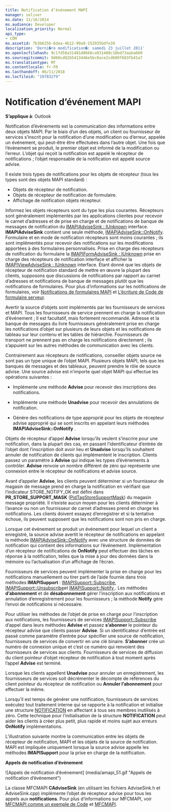 ```yaml
---
title: Notification d’événement MAPI
manager: soliver
ms.date: 11/16/2014
ms.audience: Developer
localization_priority: Normal
api_type:
- COM
ms.assetid: 7b3b625b-6dea-4b12-99a9-152935bdfe39
description: 'Derni�re modification�: samedi 23 juillet 2011'
ms.openlocfilehash: 9c1fd58a31481d8666ca931408c16bd73aaba660
ms.sourcegitcommit: 9d60cd82b5413446e5bc8ace2cd689f683fb41a7
ms.translationtype: MT
ms.contentlocale: fr-FR
ms.lasthandoff: 06/11/2018
ms.locfileid: "19783279"
---
```

# <a name="event-notification-in-mapi"></a>Notification d’événement MAPI

**S’applique à**: Outlook 
  
Notification d’événements est la communication des informations entre deux objets MAPI. Par le biais d’un des objets, un client ou fournisseur de services s’inscrit pour la notification d’une modification ou d’erreur, appelée un événement, qui peut-être être effectuées dans l’autre objet. Une fois que l’événement se produit, le premier objet est informé de la modification ou l’erreur. L’objet qui reçoit la notification est appelé le récepteur de notifications ; l’objet responsable de la notification est appelé source advise.
  
Il existe trois types de notifications pour les objets de récepteur (tous les types sont des objets MAPI standard) :
  
- Objets de récepteur de notification.   
- Objets de récepteur de notification de formulaire.  
- Affichage de notification objets récepteur.
    
Informez les objets récepteurs sont du type les plus courantes. Récepteurs sont généralement implémentés par les applications clientes pour recevoir le carnet d’adresses et de prise en charge et de notifications de banque de messages de notification du [IMAPIAdviseSink : IUnknown](imapiadvisesinkiunknown.md) interface. **IMAPIAdviseSink** contient une seule méthode, [IMAPIAdviseSink::OnNotify](imapiadvisesink-onnotify.md). Formulaire et en mode de notification récepteurs sont moins courantes ; ils sont implémentés pour recevoir des notifications sur les modifications apportées à des formulaires personnalisés. Prise en charge des récepteurs de notification du formulaire la [IMAPIFormAdviseSink : IUnknown](imapiformadvisesinkiunknown.md) prise en charge des récepteurs de notification interface et afficher la [IMAPIViewAdviseSink : IUnknown](imapiviewadvisesinkiunknown.md) interface. Étant donné que les objets de récepteur de notification standard de mettre en œuvre la plupart des clients, supposons que discussions de notifications par rapport au carnet d’adresses et notifications de banque de messages plutôt que les notifications de formulaires. Pour plus d’informations sur les notifications de formulaires, voir [Notifications de formulaires MAPI](mapi-forms-notifications.md) et [L’écriture de Code de formulaire serveur](writing-form-server-code.md).
  
Avertir la source d’objets sont implémentés par les fournisseurs de services et MAPI. Tous les fournisseurs de service prennent en charge la notification d’événement ; Il est facultatif, mais fortement recommandé. Adresse et la banque de messages du livre fournisseurs généralement prise en charge les notifications d’objet sur plusieurs de leurs objets et les notifications de tableau sur leur contenu et les tables de hiérarchie. Fournisseurs de transport ne prennent pas en charge les notifications directement ; ils s’appuient sur les autres méthodes de communication avec les clients.
  
Contrairement aux récepteurs de notifications, conseiller objets source ne sont pas un type unique de l’objet MAPI. Plusieurs objets MAPI, tels que les banques de messages et des tableaux, peuvent prendre le rôle de source advise. Une source advise est n’importe quel objet MAPI qui effectue les opérations suivantes :
  
- Implémente une méthode **Advise** pour recevoir des inscriptions des notifications. 
    
- Implémente une méthode **Unadvise** pour recevoir des annulations de notification. 
    
- Génère des notifications de type approprié pour les objets de récepteur advise approprié qui se sont inscrits en appelant leurs méthodes **IMAPIAdviseSink::OnNotify** . 
    
Objets de récepteur d’appel **Advise** lorsqu’ils veulent s’inscrire pour une notification, dans la plupart des cas, en passant l’identificateur d’entrée de l’objet dont l’inscription doit avoir lieu et **Unadvise** lorsqu’ils souhaitent annuler de notification de clients qui implémentent le inscription. Clients passez un paramètre à **Advise** qui indique les types d’événements à contrôler. **Advise** renvoie un nombre différent de zéro qui représente une connexion entre le récepteur de notifications et advise source. 
  
Avant d’appeler **Advise**, les clients peuvent déterminer si un fournisseur de magasin de message prend en charge la notification en vérifiant que l’indicateur STORE_NOTIFY_OK est défini dans **PR_STORE_SUPPORT_MASK** ([PidTagStoreSupportMask](pidtagstoresupportmask-canonical-property.md)) du magasin message propriété. Il n’existe aucun moyen pour les clients déterminer à l’avance ou non un fournisseur de carnet d’adresses prend en charge les notifications. Les clients doivent essayez d’enregistrer et si la tentative échoue, ils peuvent supposent que les notifications sont non pris en charge.
  
Lorsque cet événement se produit un événement pour lequel un client a enregistré, la source advise avertit le récepteur de notifications en appelant la méthode [IMAPIAdviseSink::OnNotify](imapiadvisesink-onnotify.md) avec une structure de données de notification qui contient des informations sur l’événement. Implémentation d’un récepteur de notifications de **OnNotify** peut effectuer des tâches en réponse à la notification, telles que la mise à jour des données dans la mémoire ou l’actualisation d’un affichage de l’écran. 
  
Fournisseurs de services peuvent implémenter la prise en charge pour les notifications manuellement ou tirer parti de l’aide fournie dans trois méthodes **IMAPISupport** : [IMAPISupport::Subscribe](imapisupport-subscribe.md), [IMAPISupport::Unsubscribe](imapisupport-unsubscribe.md)et [IMAPISupport::Notify ](imapisupport-notify.md). Les méthodes **d’abonnement** et de **désabonnement** gérer l’inscription aux notifications et annulation d’enregistrement pour les fournisseurs ; la méthode **Notify** gère l’envoi de notifications si nécessaire. 
  
Pour utiliser les méthodes de l’objet de prise en charge pour l’inscription aux notifications, les fournisseurs de services [IMAPISupport::Subscribe](imapisupport-subscribe.md) d’appel dans leurs méthodes **Advise** et passez **s’abonner** le pointeur du récepteur advise que clients passer **Advise**. Si un identificateur d’entrée est passé comme paramètre d’entrée pour spécifier une source de notification, fournisseurs de services de convertir en une clé binaire. **S’abonner** crée un numéro de connexion unique et c’est ce numéro qui renvoient des fournisseurs de services aux clients. Fournisseurs de services de diffusion du client pointeur d’objet récepteur de notification à tout moment après l’appel **Advise** est terminé. 
  
Lorsque les clients appellent **Unadvise** pour annuler un enregistrement, les fournisseurs de services soit décrémenter le décompte de références du client pointeur du récepteur de notification ou **Annuler l’abonnement** pour effectuer la même. 
  
Lorsqu’il est temps de générer une notification, fournisseurs de services exécutez tout traitement interne qui se rapporte à la notification et initialise une structure [NOTIFICATION](notification.md) en affectant à tous ses membres inutilisés à zéro. Cette technique pour l’initialisation de la structure **NOTIFICATION** peut aider les clients à créer plus petit, plus rapide et moins sujet aux erreurs **OnNotify** implémentations. 
  
L’illustration suivante montre la communication entre les objets de récepteur de notification, MAPI et les objets de la source de notification. MAPI est impliquée uniquement lorsque la source advise appelle les méthodes **IMAPISupport** pour la prise en charge de la notification. 
  
**Appels de notification d’événement**
  
![Appels de notification d’événement] (media/amapi_51.gif "Appels de notification d’événement")
  
La classe MFCMAPI **CAdviseSink** (en utilisant les fichiers AdviseSink.h et AdviseSink.cpp) implémente l’objet de récepteur advise pour tous les appels aux **notifications**. Pour plus d’informations sur MFCMAPI, voir [MFCMAPI comme un exemple de Code](mfcmapi-as-a-code-sample.md) et [MFCMAPI](http://go.microsoft.com/fwlink/?LinkId=124154).
  

